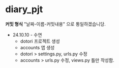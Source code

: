 # diary_pjt
__커밋 형식__
"날짜-이름-커밋내용" 으로 통일하겠습니당.

- 24.10.10 - 수연
  - dotori 프로젝트 생성
  - accounts 앱 생성
  - dotori > settings.py, urls.py 수정
  - accounts > urls.py 수정, views.py 틀만 작성함.